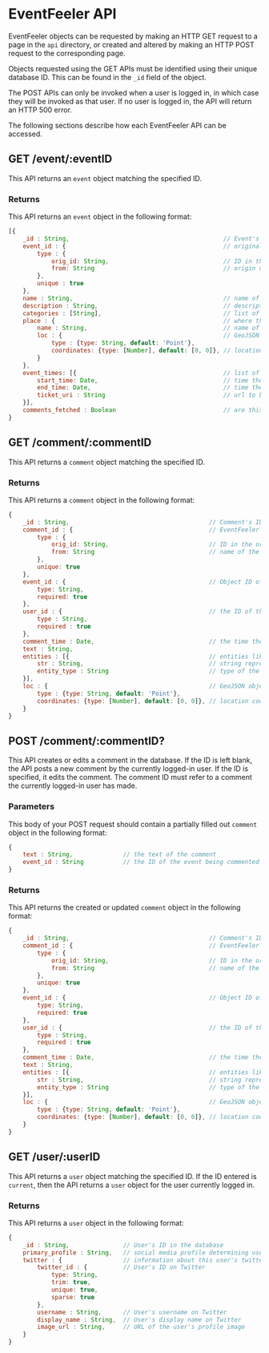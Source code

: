 # EventFeeler API

EventFeeler objects can be requested by making an HTTP GET request to a page in the `api` directory, or created and altered by making an HTTP POST request to the corresponding page.

Objects requested using the GET APIs must be identified using their unique database ID. This can be found in the `_id` field of the object.

The POST APIs can only be invoked when a user is logged in, in which case they will be invoked as that user. If no user is logged in, the API will return an HTTP 500 error.

The following sections describe how each EventFeeler API can be accessed.

## GET /event/:eventID

This API returns an `event` object matching the specified ID.

### Returns
This API returns an `event` object in the following format:

```javascript
[{
    _id : String,                                           // Event's ID in the database
    event_id : {                                            // original data source's ID for the event
        type : {
            orig_id: String,                                // ID in the original event datasource
            from: String                                    // origin datasource for the event (e.g. Facebook)
        },
        unique : true
    },
    name : String,                                          // name of the event
    description : String,                                   // description of the event
    categories : [String],                                  // list of event categories
    place : {                                               // where the event takes place
        name : String,                                      // name of the event's location
        loc : {                                             // GeoJSON object describing the event's location
            type : {type: String, default: 'Point'},
            coordinates: {type: [Number], default: [0, 0]}, // location coordinates in order [long, lat]
        }
    },
    event_times: [{                                         // list of times the event takes place
        start_time: Date,                                   // time the event starts
        end_time: Date,                                     // time the event ends
        ticket_uri : String                                 // url to buy a ticket for this event time
    }],
    comments_fetched : Boolean                              // are this event's comments in the DB?
}
```

## GET /comment/:commentID

This API returns a `comment` object matching the specified ID.

### Returns
This API returns a `comment` object in the following format:

```javascript
{
    _id : String,                                       // Comment's ID in the database
    comment_id : {                                      // EventFeeler ID for the comment
        type : {
            orig_id: String,                            // ID in the original comment datasource
            from: String                                // name of the datasource this comment comes from
        },
        unique: true
    },
    event_id : {                                        // Object ID of the corresponding event
        type: String,
        required: true
    },
    user_id : {                                         // the ID of the user who made the comment
        type : String,
        required : true
    },
    comment_time : Date,                                // the time the comment was made
    text : String,
    entities : [{                                       // entities like images or hashtags in the comment
        str : String,                                   // string representation of the entity (e.g. image url)
        entity_type : String                            // type of the entity (e.g. image, hashtag, etc.)
    }],
    loc : {                                             // GeoJSON object describing the comment's location
        type : {type: String, default: 'Point'},
        coordinates: {type: [Number], default: [0, 0]}, // location coordinates in order [long, lat]
    }
}
```

## POST /comment/:commentID?

This API creates or edits a comment in the database. If the ID is left blank, the API posts a new comment by the currently logged-in user. If the ID is specified, it edits the comment. The comment ID must refer to a comment the currently logged-in user has made.

### Parameters

This body of your POST request should contain a partially filled out `comment` object in the following format:

```javascript
{
    text : String,              // the text of the comment
    event_id : String           // the ID of the event being commented upon
}
```

### Returns

This API returns the created or updated `comment` object in the following format:

```javascript
{
    _id : String,                                       // Comment's ID in the database
    comment_id : {                                      // EventFeeler ID for the comment
        type : {
            orig_id: String,                            // ID in the original comment datasource
            from: String                                // name of the datasource this comment comes from
        },
        unique: true
    },
    event_id : {                                        // Object ID of the corresponding event
        type: String,
        required: true
    },
    user_id : {                                         // the ID of the user who made the comment
        type : String,
        required : true
    },
    comment_time : Date,                                // the time the comment was made
    text : String,
    entities : [{                                       // entities like images or hashtags in the comment
        str : String,                                   // string representation of the entity (e.g. image url)
        entity_type : String                            // type of the entity (e.g. image, hashtag, etc.)
    }],
    loc : {                                             // GeoJSON object describing the comment's location
        type : {type: String, default: 'Point'},
        coordinates: {type: [Number], default: [0, 0]}, // location coordinates in order [long, lat]
    }
}
```

## GET /user/:userID

This API returns a `user` object matching the specified ID. If the ID entered is `current`, then the API returns a `user` object for the user currently logged in.

### Returns
This API returns a `user` object in the following format:

```javascript
{
    _id : String,               // User's ID in the database
    primary_profile : String,   // social media profile determining user's appearance on EventFeeler
    twitter : {                 // information about this user's twitter profile
        twitter_id : {          // User's ID on Twitter
            type: String,
            trim: true,
            unique: true,
            sparse: true
        },
        username : String,      // User's username on Twitter
        display_name : String,  // User's display name on Twitter
        image_url : String,     // URL of the user's profile image
    }
}
```
